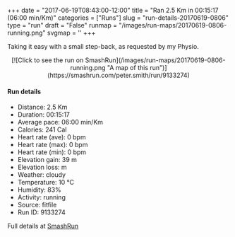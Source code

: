 +++
date = "2017-06-19T08:43:00-12:00"
title = "Ran 2.5 Km in 00:15:17 (06:00 min/Km)"
categories = ["Runs"]
slug = "run-details-20170619-0806"
type = "run"
draft = "False"
runmap = "/images/run-maps/20170619-0806-running.png"
svgmap = '<polyline points="100 2, 84 16, 66 33, 60 41, 46 48, 47 55, 63 61, 72 69, 73 71, 44 53, 43 52, 29 76, 22 76, 19 78, 10 98, 0 97, 4 89">'
+++

Taking it easy with a small step-back, as requested by my Physio. 

<!--more-->

<center>
[![Click to see the run on SmashRun](/images/run-maps/20170619-0806-running.png "A map of this run")](https://smashrun.com/peter.smith/run/9133274)
</center>

#### Run details

* Distance: 2.5 Km
* Duration: 00:15:17
* Average pace: 06:00 min/Km
* Calories: 241 Cal
* Heart rate (ave): 0 bpm
* Heart rate (max): 0 bpm
* Heart rate (min): 0 bpm
* Elevation gain: 39 m
* Elevation loss:  m
* Weather: cloudy
* Temperature: 10 &deg;C
* Humidity: 83%
* Activity: running
* Source: fitfile
* Run ID: 9133274

Full details at [SmashRun](https://smashrun.com/peter.smith/run/9133274)